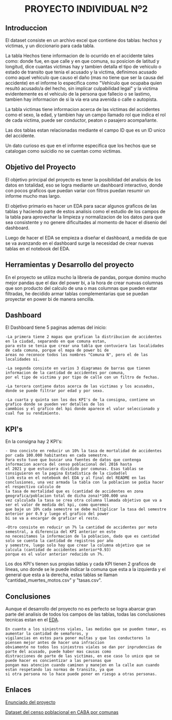 # <h1 align=center> **PROYECTO INDIVIDUAL Nº2** </h1>

## Introduccion

El dataset consiste en un archivo excel que contiene dos tablas: hechos y victimas, y un diccionario para cada tabla.

La tabla Hechos tiene informacion de lo ocurrido en el accidente tales como: donde fue, en que calle y en que comuna, su posicion de latitud y longitud, dice cuantas victimas hay y tambien detalla el tipo de vehiculo o estado de transito que tenia el acusado y la victima, definimos acusado como aquel vehiculo que causo el daño (mas no tiene que ser la causa del accidente) en el informe lo especifica como "Vehículo que ocupaba quien resultó acusado/a del hecho, sin
implicar culpabilidad legal" y la victima evidentemente es el vehiculo de la persona que fallecio o se lastimo, tambien hay informacion de si la via era una avenida o calle o autopista.

La tabla victimas tiene informacion acerca de las victimas del accidentes como el sexo, la edad, y tambien hay un campo llamado rol que indica el rol de cada victima, puede ser conductor, peaton o pasajero acompañante.

Las dos tablas estan relacionadas mediante el campo ID que es un ID unico del accidente.

Un dato curioso es que en el informe especifica que los hechos que se catalogan como suicidio no se cuentan como victimas.

## Objetivo del Proyecto

El objetivo principal del proyecto es tener la posibilidad del analisis de los datos en totalidad, eso se logra mediante un dashboard interactivo, donde con pocos graficos que puedan variar con filtros puedan resumir un informe mucho mas largo.

El objetivo primario es hacer un EDA para sacar algunos graficos de las tablas y haciendo parte de estos analisis como el estudio de los campos de la tabla para aprovechar la limpieza y normalizacion de los datos para que sea consistente y no genere dificultades al momento de hacer el disenio del dashboard.

Luego de hacer el EDA se empieza a diseñar el dashboard, a medida de que se va avanzando en el dashboard surge la necesidad de crear nuevas tablas en el notebook del EDA.

## Herramientas y Desarrollo del proyecto

En el proyecto se utiliza mucho la libreria de pandas, porque domino mucho mejor pandas que el dax del power bi, a la hora de crear nuevas columnas que son producto del calculo de una o mas columnas que pueden estar filtradas, he decidido armar tablas complementarias que se puedan proyectar en power bi de manera sencilla.

## Dashboard

El Dashboard tiene 5 paginas ademas del inicio:

    -La primera tiene 2 mapas que grafican la distribucion de accidentes en la ciudad, separando en que comuna estan,
    para esto se tenia que crear una tabla que contuviera las localidades de cada comuna, porque el mapa de power bi de
    areas no reconoce todos los nombres "Comuna N", pero el de las localidades si.

    -La segunda consiste en varios 3 diagramas de barras que tienen informacion de la cantidad de accidentes por comuna,
    por el tipo de victima y por tipo de calle con un filtro de fechas.

    -La tercera contiene datos acerca de las victimas y los acusados, donde se puede filtrar por edad y por sexo.

    -La cuarta y quinta son los dos KPI's de la consigna, contiene un grafico donde se pueden ver detalles de los
    cammbios y el grafico del kpi donde aparece el valor seleccionado y cual fue su rendimiento.

## KPI's

En la consigna hay 2 KPI's:

    - Uno conciste en reducir un 10% la tasa de mortalidad de accidentes por cada 100.000 habitantes en cada semestre.
    Para esto tuve que buscar una fuentes de datos que contenga informacion acerca del censo poblacional del 2016 hasta
    el 2021 y que estuviera dividido por comunas. Esas tablas se consiguieron en la pagina Estadistica de la ciudad(el
    link esta en el notebook del EDA y al final del README en las conclusiones, una vez armada la tabla con la poblacion se podia hacer el respectivo calculo de
    la tasa de mortalidad que es (cantidad de accidentes en zona geografica/poblacion total de dicha zona)*100.000 una
    vez calculada la tasa se crea otra columna llamada objetivo que va a ser el valor de medida del kpi, como queremos
    que baje un 10% cada semestre se debe multiplicar la tasa del semestre anterior por 0.9 y luego el grafico del power
    bi se va a encargar de graficar el resto.

    -Otro consiste en reducir un 7% la cantidad de accidentes por moto semestral, a diferencia del KPI anterior en este
    no necesitamos la informacion de la poblacion, dado que es cantidad solo se cuenta la cantidad de registros por año
    y semestre, luego solo hay que crear la columna objetivo que se calcula (cantidad de accidentes anterior*0.93)
    porque es el valor anterior reducido un 7%.

Los dos KPI's tienen sus propias tablas y cada KPI tienen 2 graficos de lineas, uno donde se le puede indicar la comuna que esta a la izquierda y el general que esta a la derecha, estas tablas se llaman "cantidad_muertes_motos.csv" y "tasas.csv".

## Conclusiones

Aunque el desarrollo del proyecto no es perfecto se logra abarcar gran parte del analisis de todos los campos de las
tablas, todas las conclusiones tecnicas estan en el [EDA](https://github.com/samuelchacon00/PI_PT05_2/blob/master/EDA.ipynb). 

    En cuanto a los siniestros viales, las medidas que se pueden tomar, es aumentar la cantidad de semaforos, y
    vigilancias en estos para poner multas y que los conductores lo piensen mejor antes de hacer una infraccion
    obviamente no todos los siniestros viales se dan por inprudencias de parte del acusado, puede haber mas causas como
    distracciones de parte de las victimas, en ese caso lo unico que se puede hacer es concientizar a las personas que
    pongan mas atencion cuando caminen y manejen en la calle aun cuando estan respetando las normas de transito, ya que
    si otra persona no lo hace puede poner en riesgo a otras personas.

## Enlaces

[Enunciado del proyecto](https://github.com/soyHenry/PI_DA/tree/Full_Time?tab=readme-ov-file)

[Dataset del censo poblacional en CABA por comunas ](https://www.estadisticaciudad.gob.ar/eyc/?p=76599)
